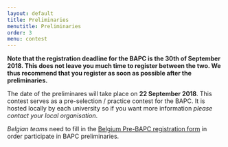```yaml
---
layout: default
title: Preliminaries
menutitle: Preliminaries
order: 3
menu: contest
---
```


**Note that the registration deadline for the BAPC is the 30th of September 2018. This does not leave you much
time to register between the two. We thus recommend that you register as soon as possible after the preliminaries.**

The date of the preliminares will take place on <b>22 September 2018</b>. 
This contest serves as a pre-selection / practice contest for the BAPC. It is hosted locally by each university
so if you want more information *please contact your local organisation*.     

*Belgian teams* need to fill in the <a target="_blank" href="https://docs.google.com/forms/d/e/1FAIpQLSdsHdqU8TIeMMeCE5F0ALAh8MqvBwtiJBX8J3rS7uStlP9DKQ/viewform?usp=sf_link">Belgium 
Pre-BAPC registration form</a>  in order participate in BAPC preliminaries.

<!--
The preliminary contest is hosted locally by each university so please contact your local organisation for more
information.

You can register you team using the <a target="_blank" href="https://icpc.baylor.edu/regionals/finder/bapc-preliminaries-2018">ICPC system</a>
-->
